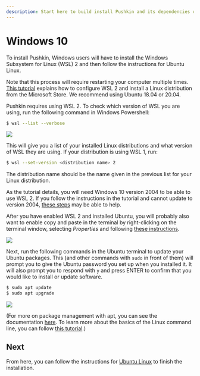 ```yaml
---
description: Start here to build install Pushkin and its dependencies on Windows 10.
---
```


# Windows 10

To install Pushkin, Windows users will have to install the Windows Subsystem for Linux (WSL) 2 and then follow the instructions for Ubuntu Linux. 

Note that this process will require restarting your computer multiple times. [This tutorial](https://docs.microsoft.com/en-us/windows/wsl/install-win10) explains how to configure WSL 2 and install a Linux distribution from the Microsoft Store. We recommend using Ubuntu 18.04 or 20.04. 

Pushkin requires using WSL 2. To check which version of WSL you are using, run the following command in Windows Powershell:

```bash
$ wsl --list --verbose
```

![](../../.gitbook/assets/wsl1.gif)

This will give you a list of your installed Linux distributions and what version of WSL they are using. If your distribution is using WSL 1, run:

```bash
$ wsl --set-version <distribution name> 2
```

The distribution name should be the name given in the previous list for your Linux distribution.

As the tutorial details, you will need Windows 10 version 2004 to be able to use WSL 2. If you follow the instructions in the tutorial and cannot update to version 2004, [these steps](https://www.bleepingcomputer.com/news/microsoft/windows-10-2004-update-not-offered-heres-how-to-get-it-now/) may be able to help.

After you have enabled WSL 2 and installed Ubuntu, you will probably also want to enable copy and paste in the terminal by right-clicking on the terminal window, selecting *Properties* and following [these instructions](https://devblogs.microsoft.com/commandline/copy-and-paste-arrives-for-linuxwsl-consoles/).

![](../../.gitbook/assets/copyPasteScreenshot.jpg)

Next, run the following commands in the Ubuntu terminal to update your Ubuntu packages. This (and other commands with `sudo` in front of them) will prompt you to give the Ubuntu password you set up when you installed it. It will also prompt you to respond with `y` and press ENTER to confirm that you would like to install or update software. 

```bash
$ sudo apt update
$ sudo apt upgrade
```

![](../../.gitbook/assets/wsl2.gif)

(For more on package management with apt, you can see the documentation [here](https://ubuntu.com/server/docs/package-management). To learn more about the basics of the Linux command line, you can follow [this tutorial](https://ubuntu.com/tutorials/command-line-for-beginners#1-overview).)

## Next

From here, you can follow the instructions for [Ubuntu Linux](ubuntu-install.md) to finish the installation.
